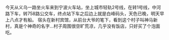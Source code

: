 今天从义乌一路坐火车来到宁波火车站，坐上城市轻轨2号线，在转1号线，中河路下车，转758路公交车，终点站下车之后边上就是白峰码头，天色已晚，明天早上八点才有船。
宿头在新村宾馆，从前台大爷的笔下，看到这个村子叫神马新村，真是个神奇的名字...村子周围很空旷荒凉，几乎没有饭店，只好买了个泡面吃。
